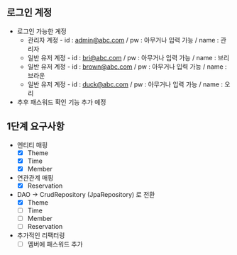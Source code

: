 ## 로그인 계정

- 로그인 가능한 계정
    - 관리자 계정 - id : admin@abc.com / pw : 아무거나 입력 가능 / name : 관리자
    - 일반 유저 계정 - id : bri@abc.com / pw : 아무거나 입력 가능 / name : 브리
    - 일반 유저 계정 - id : brown@abc.com / pw : 아무거나 입력 가능 / name : 브라운
    - 일반 유저 계정 - id : duck@abc.com / pw : 아무거나 입력 가능 / name : 오리
- 추후 패스워드 확인 기능 추가 예정

## 1단계 요구사항

- 엔티티 매핑
    - [x] Theme
    - [x] Time
    - [x] Member
- 연관관계 매핑
    - [x] Reservation
- DAO -> CrudRepository (JpaRepository) 로 전환
    - [x] Theme
    - [ ] Time
    - [ ] Member
    - [ ] Reservation
- 추가적인 리팩터링
    - [ ] 멤버에 패스워드 추가
